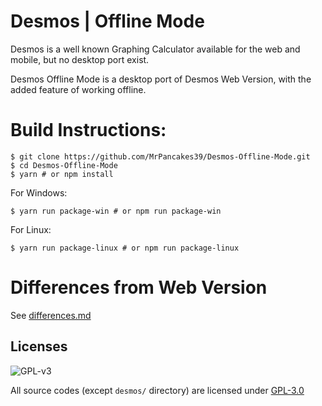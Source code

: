 # Desmos | Offline Mode

Desmos is a well known Graphing Calculator available for the web and mobile, but no desktop port exist.

Desmos Offline Mode is a desktop port of Desmos Web Version, with the added feature of working offline.
 
# Build Instructions:

```console
$ git clone https://github.com/MrPancakes39/Desmos-Offline-Mode.git 
$ cd Desmos-Offline-Mode
$ yarn # or npm install
```
For Windows:  
```console
$ yarn run package-win # or npm run package-win
```
For Linux:  
```console
$ yarn run package-linux # or npm run package-linux
```

# Differences from Web Version

See [differences.md](./differences.md)

## Licenses

![GPL-v3](https://www.gnu.org/graphics/gplv3-127x51.png)

All source codes (except `desmos/` directory) are licensed under [GPL-3.0](https://opensource.org/licenses/GPL-3.0)
